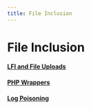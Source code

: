 ```yaml
---
title: File Inclusion
---
```


# File Inclusion

#### [LFI and File Uploads](LFI_and_File_Uploads.md)

#### [PHP Wrappers](./PHP_Wrappers.md)

#### [Log Poisoning](./Log_Poisoning.md)